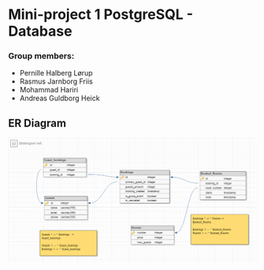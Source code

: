 # Mini-project 1 PostgreSQL - Database

### Group members:
* Pernille Halberg Lørup
* Rasmus Jarnborg Friis
* Mohammad Hariri
* Andreas Guldborg Heick


## ER Diagram 

![ER-Diagram.png](ER-Diagram.png)